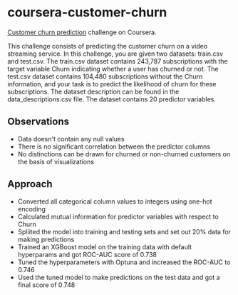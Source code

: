 # coursera-customer-churn
[Customer churn prediction](https://www.coursera.org/projects/data-science-challenge) challenge on Coursera.

This challenge consists of predicting the customer churn on a video streaming service. In this challenge, you are given two datasets: train.csv and test.csv. The train.csv dataset contains 243,787 subscriptions with the target variable Churn indicating whether a user has churned or not. The test.csv dataset contains 104,480 subscriptions without the Churn information, and your task is to predict the likelihood of churn for these subscriptions. The dataset description can be found in the data_descriptions.csv file. The dataset contains 20 predictor variables.

## Observations
- Data doesn't contain any null values
- There is no significant correlation between the predictor columns
- No distinctions can be drawn for churned or non-churned customers on the basis of visualizations

## Approach
- Converted all categorical column values to integers using one-hot encoding
- Calculated mutual information for predictor variables with respect to Churn
- Spliited the model into training and testing sets and set out 20% data for making predictions
- Trained an XGBoost model on the training data with default hyperparams and got ROC-AUC score of 0.738
- Tuned the hyperparameters with Optuna and increased the ROC-AUC to 0.746
- Used the tuned model to make predictions on the test data and got a final score of 0.748
